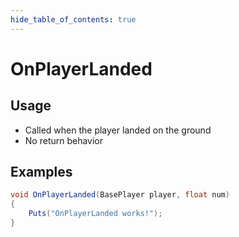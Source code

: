 ```yaml
---
hide_table_of_contents: true
---
```


# OnPlayerLanded

## Usage

* Called when the player landed on the ground
* No return behavior

## Examples

```csharp title=""
void OnPlayerLanded(BasePlayer player, float num)
{
    Puts("OnPlayerLanded works!");
}
```
